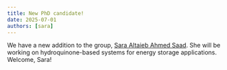 ```yaml
---
title: New PhD candidate!
date: 2025-07-01
authors: [sara]
---
```


We have a new addition to the group, [Sara Altaieb Ahmed Saad](/author/sara-altaieb-ahmed-saad). She will be working on hydroquinone-based systems for energy storage applications. Welcome, Sara!

